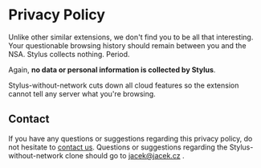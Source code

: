 # Privacy Policy

Unlike other similar extensions, we don't find you to be all that interesting. Your questionable browsing history should remain between you and the NSA. Stylus collects nothing. Period.

Again, **no data or personal information is collected by Stylus**.

Stylus-without-network cuts down all cloud features so the extension cannot tell any server what you're browsing.

## Contact

If you have any questions or suggestions regarding this privacy policy, do not hesitate to [contact us](stylus.openstyles@gmail.com).
Questions or suggestions regarding the Stylus-without-network clone should go to jacek@jacek.cz .
